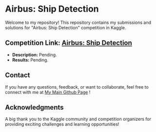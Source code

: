 # Airbus: Ship Detection 

Welcome to my repository! This repository contains my submissions and solutions for "Airbus: Ship Detection" competition in Kaggle.


## Competition Link:  [Airbus: Ship Detection ](https://www.kaggle.com/competitions/airbus-ship-detection/data)
* **Description:** Pending.
* **Results:** Pending.  


## Contact  
If you have any questions, feedback, or want to collaborate, feel free to connect with me at [My Main Github Page](https://github.com/BenNguyen1203)  ! 


## Acknowledgments  
A big thank you to the Kaggle community and competition organizers for providing exciting challenges and learning opportunities!
